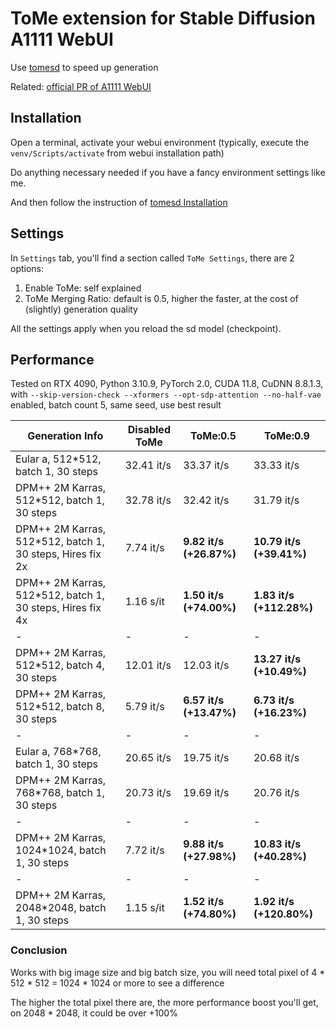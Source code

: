 <!--
 Copyright 2023 SLAPaper
 
 Licensed under the Apache License, Version 2.0 (the "License");
 you may not use this file except in compliance with the License.
 You may obtain a copy of the License at
 
     http://www.apache.org/licenses/LICENSE-2.0
 
 Unless required by applicable law or agreed to in writing, software
 distributed under the License is distributed on an "AS IS" BASIS,
 WITHOUT WARRANTIES OR CONDITIONS OF ANY KIND, either express or implied.
 See the License for the specific language governing permissions and
 limitations under the License.
-->

# ToMe extension for Stable Diffusion A1111 WebUI

Use [tomesd](https://github.com/dbolya/tomesd) to speed up generation

Related: [official PR of A1111 WebUI](https://github.com/AUTOMATIC1111/stable-diffusion-webui/pull/9256)

## Installation

Open a terminal, activate your webui environment (typically, execute the `venv/Scripts/activate` from webui installation path)

Do anything necessary needed if you have a fancy environment settings like me.

And then follow the instruction of [tomesd Installation](https://github.com/AUTOMATIC1111/stable-diffusion-webui/pull/9256)

## Settings

In `Settings` tab, you'll find a section called `ToMe Settings`, there are 2 options:

1. Enable ToMe: self explained
2. ToMe Merging Ratio: default is 0.5, higher the faster, at the cost of (slightly) generation quality

All the settings apply when you reload the sd model (checkpoint).

## Performance

Tested on RTX 4090, Python 3.10.9, PyTorch 2.0, CUDA 11.8, CuDNN 8.8.1.3, with `--skip-version-check --xformers --opt-sdp-attention --no-half-vae` enabled, batch count 5, same seed, use best result

Generation Info|Disabled ToMe|ToMe:0.5|ToMe:0.9
---------------|-------------|--------|--------
Eular a, 512*512, batch 1, 30 steps|32.41 it/s|33.37 it/s|33.33 it/s
DPM++ 2M Karras, 512*512, batch 1, 30 steps|32.78 it/s|32.42 it/s|31.79 it/s
DPM++ 2M Karras, 512*512, batch 1, 30 steps, Hires fix 2x|7.74 it/s|**9.82 it/s (+26.87%)**|**10.79 it/s (+39.41%)**
DPM++ 2M Karras, 512*512, batch 1, 30 steps, Hires fix 4x|1.16 s/it|**1.50 it/s (+74.00%)**|**1.83 it/s (+112.28%)**
-|-|-|-
DPM++ 2M Karras, 512*512, batch 4, 30 steps|12.01 it/s|12.03 it/s|**13.27 it/s (+10.49%)**
DPM++ 2M Karras, 512*512, batch 8, 30 steps|5.79 it/s|**6.57 it/s (+13.47%)**|**6.73 it/s (+16.23%)**
-|-|-|-
Eular a, 768*768, batch 1, 30 steps|20.65 it/s|19.75 it/s|20.68 it/s
DPM++ 2M Karras, 768*768, batch 1, 30 steps|20.73 it/s|19.69 it/s|20.76 it/s
-|-|-|-
DPM++ 2M Karras, 1024*1024, batch 1, 30 steps|7.72 it/s|**9.88 it/s (+27.98%)**|**10.83 it/s (+40.28%)**
-|-|-|-
DPM++ 2M Karras, 2048*2048, batch 1, 30 steps|1.15 s/it|**1.52 it/s (+74.80%)**|**1.92 it/s (+120.80%)**


### Conclusion

Works with big image size and big batch size, you will need total pixel of 4 * 512 * 512 = 1024 * 1024 or more to see a difference

The higher the total pixel there are, the more performance boost you'll get, on 2048 * 2048, it could be over +100%
